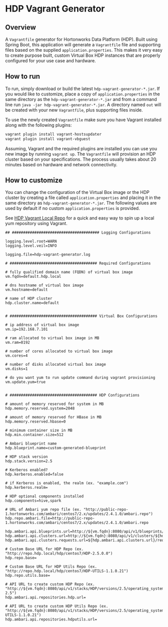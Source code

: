 # HDP Vagrant Generator

## Overview

A `Vagrantfile` generator for Hortonworks Data Platform (HDP).  Built using Spring Boot, this application will generate a `Vagrantfile` file and supporting files based on the supplied `application.properties`.  This makes it very easy to create purpose built, custom Virtual Box HDP instances that are properly configured for your use case and hardware.


## How to run

To run, simply download or build the latest `hdp-vagrant-generator-*.jar`.  If you would like to customize, place a copy of `application.properties` in the same directory as the `hdp-vagrant-generator-*.jar` and from a command line run `java -jar hdp-vagrant-generator-*.jar`.  A directory named `out` will be created with your new `Vagrantfile`, plus supporting files inside.

To use the newly created `Vagrantfile` make sure you have Vagrant installed along with the following plugins: 

```sh
vagrant plugin install vagrant-hostsupdater
vagrant plugin install vagrant-vbguest
```

Assuming, Vagrant and the required plugins are installed you can use you new image by running `vagrant up`.  The `Vagrantfile` will provision an HDP cluster based on your specifications.  The process usually takes about 20 minutes based on hardware and network connectivity.

## How to customize

You can change the configuration of the Virtual Box image or the HDP cluster by creating a file called `application.properties` and placing it in the same directory as `hdp-vagrant-generator-*.jar`.  The following values are used by default if no custom `application.properties` is provided.

See [HDP Vagrant Local Repo](https://github.com/timveil/hdp-vagrant-local-repo) for a quick and easy way to spin up a local yum repository using Vagrant.

```dosini
## ####################################### Logging Configurations

logging.level.root=WARN
logging.level.veil=INFO

logging.file=hdp-vagrant-generator.log

# ####################################### Required Configurations

# fully qualified domain name (FQDN) of virtual box image
vm.fqdn=default.hdp.local

# dns hostname of virtual box image
vm.hostname=default

# name of HDP cluster
hdp.cluster.name=default


# ####################################### Virtual Box Configurations

# ip address of virtual box image
vm.ip=192.168.7.101

# ram allocated to virtual box image in MB
vm.ram=8192

# number of cores allocated to virtual box image
vm.cores=4

# number of disks allocated virtual box image
vm.disks=1

# do you want yum to run update command during vagrant provisioning
vm.update.yum=true


# ####################################### HDP Configurations

# amount of memory reserved for system in MB
hdp.memory.reserved.system=2048

# amount of memory reserved for HBase in MB
hdp.memory.reserved.hbase=0

# minimum container size in MB
hdp.min.container.size=512

# Ambari blueprint name
hdp.blueprint.name=custom-generated-blueprint

# HDP stack version
hdp.stack.version=2.5

# Kerberos enabled?
hdp.kerberos.enabled=false

# if Kerberos is enabled, the realm (ex. "example.com")
hdp.kerberos.realm=

# HDP optional components installed
hdp.components=hive,spark

# URL of Ambari yum repo file (ex. "http://public-repo-1.hortonworks.com/ambari/centos7/2.x/updates/2.4.1.0/ambari.repo")
hdp.repo.ambari.file=http://public-repo-1.hortonworks.com/ambari/centos7/2.x/updates/2.4.1.0/ambari.repo

hdp.ambari.api.blueprints.url=http://${vm.fqdn}:8080/api/v1/blueprints/${hdp.blueprint.name}
hdp.ambari.api.clusters.url=http://${vm.fqdn}:8080/api/v1/clusters/${hdp.cluster.name}
hdp.ambari.api.clusters.requests.url=${hdp.ambari.api.clusters.url}/requests/1

# Custom Base URL for HDP Repo (ex. "http://repo.hdp.local/hdp/centos7/HDP-2.5.0.0")
hdp.repo.base=

# Custom Base URL for HDP Utils Repo (ex. "http://repo.hdp.local/hdp/centos7/HDP-UTILS-1.1.0.21")
hdp.repo.utils.base=

# API URL to create custom HDP Repo (ex. "http://${vm.fqdn}:8080/api/v1/stacks/HDP/versions/2.5/operating_systems/redhat7/repositories/HDP-2.5")
hdp.ambari.api.repositories.hdp.url=

# API URL to create custom HDP Utils Repo (ex. "http://${vm.fqdn}:8080/api/v1/stacks/HDP/versions/2.5/operating_systems/redhat7/repositories/HDP-UTILS-1.1.0.21")
hdp.ambari.api.repositories.hdputils.url=
```

